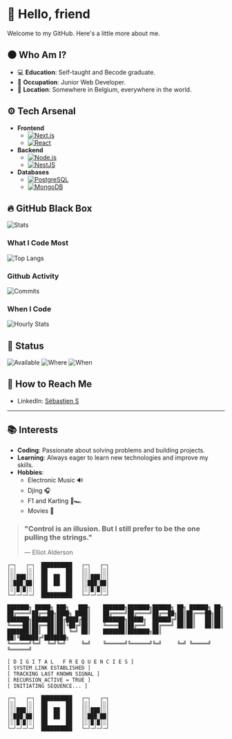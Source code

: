 # 👤 Hello, friend

Welcome to my GitHub. Here's a little more about me.

## 🌑 Who Am I?
- 💻 **Education**: Self-taught and Becode graduate.
- 📁 **Occupation**: Junior Web Developer.
- 📍 **Location**: Somewhere in Belgium, everywhere in the world.

## ⚙️ Tech Arsenal
- **Frontend**
  - [![Next.js](https://img.shields.io/badge/Next.js-000000?logo=next.js&logoColor=white)](https://nextjs.org/docs) 
  - [![React](https://img.shields.io/badge/React-61DAFB?logo=react&logoColor=white)](https://reactjs.org/docs/getting-started.html)
- **Backend**
  - [![Node.js](https://img.shields.io/badge/Node.js-339933?logo=node.js&logoColor=white)](https://nodejs.org/en/docs/) 
  - [![NestJS](https://img.shields.io/badge/NestJS-E0234E?logo=nestjs&logoColor=white)](https://docs.nestjs.com/)
- **Databases**
  - [![PostgreSQL](https://img.shields.io/badge/PostgreSQL-336791?logo=postgresql&logoColor=white)](https://www.postgresql.org/docs/)
  - [![MongoDB](https://img.shields.io/badge/MongoDB-47A248?logo=mongodb&logoColor=white)](https://docs.mongodb.com/)

## 🔥 GitHub Black Box
![Stats](https://github-readme-stats.vercel.app/api?username=sam-sepiol1&show_icons=false&theme=dark&hide=stars&hide_rank=true)

### What I Code Most
![Top Langs](https://github-readme-stats.vercel.app/api/top-langs/?username=sam-sepiol1&layout=compact&theme=dark)

### Github Activity

![Commits](https://raw.githubusercontent.com/sam-sepiol1/sam-sepiol1/refs/heads/output/github-snake-dark.svg)

### When I Code
![Hourly Stats](https://github-profile-summary-cards.vercel.app/api/cards/productive-time?username=sam-sepiol1&theme=dark&utcOffset=1)


## 📡 Status
![Available](https://img.shields.io/badge/Available-YES-green?style=flat-square)
![Where](https://img.shields.io/badge/Where-Everywhere-red?style=flat-square)
![When](https://img.shields.io/badge/When-Anytime-blue?style=flat-square)


## 💬 How to Reach Me
- LinkedIn: [Sébastien S](https://www.linkedin.com/in/sebastien-s/)

---


## 📚 Interests
- **Coding**: Passionate about solving problems and building projects.
- **Learning**: Always eager to learn new technologies and improve my skills.
- **Hobbies**: 
    - Electronic Music 🔊
    - Djing 🎧
    - F1 and Karting 🏁🏎️
    - Movies 🎥



> ### "Control is an illusion. But I still prefer to be the one pulling the strings."
> 
> — Elliot Alderson

```
┌─┐   ┌─┐  ██████████   ┌─┐   ┌─┐  
│░│   │░│  ██      ██   │░│   │░│  
│░│███│░│  ██  ██  ██   │░│███│░│  
│░███░██│  ██  ██  ██   │░███░██│  
│░│█│█│░│  ██      ██   │░│█│█│░│  
└─┘─┘─┘─┘  ██████████   └─┘─┘─┘─┘  

███████╗ █████╗ ███╗   ███╗    ███████╗███████╗██████╗ ██╗ ██████╗ ██╗     
██╔════╝██╔══██╗████╗ ████║    ██╔════╝██╔════╝██╔══██╗██║██╔═══██╗██║     
███████╗███████║██╔████╔██║    ███████╗█████╗  ██████╔╝██║██║   ██║██║     
╚════██║██╔══██║██║╚██╔╝██║    ╚════██║██╔══╝  ██╔═══╝ ██║██║   ██║██║     
███████║██║  ██║██║ ╚═╝ ██║    ███████║███████╗██║     ██║╚██████╔╝███████╗
╚══════╝╚═╝  ╚═╝╚═╝     ╚═╝    ╚══════╝╚══════╝╚═╝     ╚═╝ ╚═════╝ ╚══════╝
                                                                            
[ D I G I T A L   F R E Q U E N C I E S ]  
[ SYSTEM LINK ESTABLISHED ]  
[ TRACKING LAST KNOWN SIGNAL ]  
[ RECURSION_ACTIVE = TRUE ]  
[ INITIATING SEQUENCE... ]

┌─┐   ┌─┐  ██████████   ┌─┐   ┌─┐  
│░│   │░│  ██      ██   │░│   │░│  
│░│███│░│  ██  ██  ██   │░│███│░│  
│░███░██│  ██  ██  ██   │░███░██│  
│░│█│█│░│  ██      ██   │░│█│█│░│  
└─┘─┘─┘─┘  ██████████   └─┘─┘─┘─┘  
```
